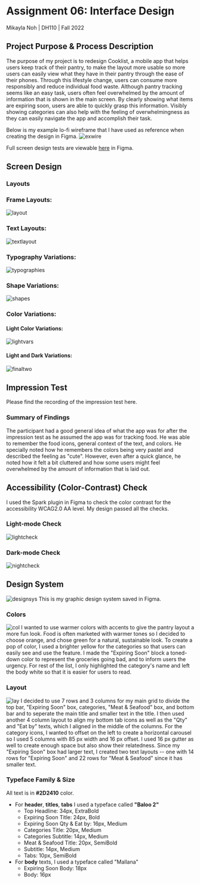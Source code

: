 # Assignment 06: Interface Design
Mikayla Noh | DH110 | Fall 2022

## Project Purpose & Process Description
The purpose of my project is to redesign Cooklist, a mobile app that helps users keep track of their pantry, to make the layout more usable so more users can easily view what they have in their pantry through the ease of their phones. Through this lifestyle change, users can consume more responsibly and reduce individual food waste. Although pantry tracking seems like an easy task, users often feel overwhelmed by the amount of information that is shown in the main screen. By clearly showing what items are expiring soon, users are able to quickly grasp this information. Visibly showing categories can also help with the feeling of overwhelmingness as they can easily navigate the app and accomplish their task. 

Below is my example lo-fi wireframe that I have used as reference when creating the design in Figma. 
![exwire](exwire.png) 

Full screen design tests are viewable [here](https://www.figma.com/file/eYioH1WNqZgr8LfyDJ2ejG/DH110_Assignment006?node-id=0%3A1) in Figma.

## Screen Design
### **Layouts**
### Frame Layouts:
![layout](layout.png)

### Text Layouts:
![textlayout](textlayout.png)

### Typography Variations:
![typographies](typographies.png)

### Shape Variations:
![shapes](shapes.png)

### Color Variations:
#### Light Color Variations:
![lightvars](lightvars.png)

#### Light and Dark Variations:
![finaltwo](finaltwo.png)

## Impression Test
Please find the recording of the impression test here.
### Summary of Findings
The participant had a good general idea of what the app was for after the impression test as he assumed the app was for tracking food. He was able to remember the food icons, general context of the text, and colors. He specially noted how he remembers the colors being very pastel and described the feeling as "cute". However, even after a quick glance, he noted how it felt a bit cluttered and how some users might feel overwhelmed by the amount of information that is laid out. 

## Accessibility (Color-Contrast) Check
I used the Spark plugin in Figma to check the color contrast for the accessibility WCAG2.0 AA level. My design passed all the checks. 
### Light-mode Check
![lightcheck](lightcheck.png)

### Dark-mode Check
![nightcheck](nightcheck.png)

## Design System
![designsys](designsys.png)
This is my graphic design system saved in Figma.

### Colors
![col](col.png)
I wanted to use warmer colors with accents to give the pantry layout a more fun look. Food is often marketed with warmer tones so I decided to choose orange, and chose green for a natural, sustainable look. To create a pop of color, I used a brighter yellow for the categories so that users can easily see and use the feature. I made the "Expiring Soon" block a toned-down color to represent the groceries going bad, and to inform users the urgency. For rest of the list, I only highlighted the category's name and left the body white so that it is easier for users to read.  

### Layout
![lay](lay.png)
I decided to use 7 rows and 3 columns for my main grid to divide the top bar, "Expiring Soon" box, categories, "Meat & Seafood" box, and bottom bar and to seperate the main title and smaller text in the title. I then used another 4 column layout to align my bottom tab icons as well as the "Qty" and "Eat by" texts, which I aligned in the middle of the columns. For the category icons, I wanted to offset on the left to create a horizontal carousel so I used 5 columns with 85 px width and 16 px offset. I used 16 px gutter as well to create enough space but also show their relatedness. Since my "Expiring Soon" box had larger text, I created two text layouts -- one with 14 rows for "Expiring Soon" and 22 rows for "Meat & Seafood" since it has smaller text. 

### Typeface Family & Size
All text is in **#2D2410** color. 

* For **header**, **titles**, **tabs** I used a typeface called **"Baloo 2"**
  * Top Headline: 34px, ExtraBold
  * Expiring Soon Title: 24px, Bold
  * Expiring Soon Qty & Eat by: 16px, Medium
  * Categories Title: 20px, Medium
  * Categories Subtitle: 14px, Medium
  * Meat & Seafood Title: 20px, SemiBold
  * Subtitle: 14px, Medium 
  * Tabs: 10px, SemiBold
* For **body** texts, I used a typeface called "Mallana"
  * Expiring Soon Body: 18px
  * Body: 16px





